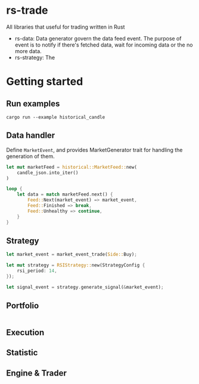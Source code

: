 # rs-trade
All libraries that useful for trading written in Rust

- rs-data: Data generator govern the data feed event. The purpose of event is to notify if there's fetched data, wait for incoming data or the no more data.
- rs-strategy: The

# Getting started

## Run examples

```
cargo run --example historical_candle
```

## Data handler
Define `MarketEvent`, and provides MarketGenerator trait for handling the generation of them.

```rs
let mut marketFeed = historical::MarketFeed::new(
    candle_json.into_iter()
)

loop {
    let data = match marketFeed.next() {
        Feed::Next(market_event) => market_event,
        Feed::Finished => break,
        Feed::Unhealthy => continue,
    }
}
```

## Strategy

```rs
let market_event = market_event_trade(Side::Buy);

let mut strategy = RSIStrategy::new(StrategyConfig {
    rsi_period: 14,
});

let signal_event = strategy.generate_signal(&market_event);
```

## Portfolio

```rs

```

## Execution

## Statistic

## Engine & Trader